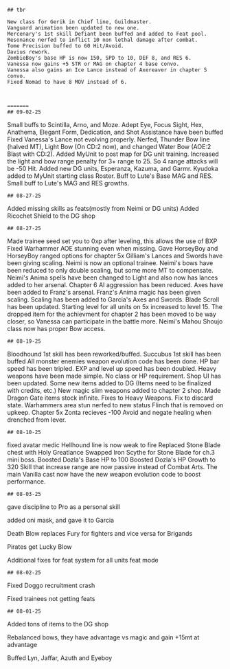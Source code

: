 ```
## tbr

New class for Gerik in Chief line, Guildmaster.
Vanguard animation been updated to new one.
Mercenary's 1st skill Defiant been buffed and added to Feat pool.
Resonance nerfed to inflict 10 non lethal damage after combat.
Tome Precision buffed to 60 Hit/Avoid.
Davius rework.
ZombieBoy's base HP is now 150, SPD to 10, DEF 8, and RES 6.
Vanessa now gains +5 STR or MAG on chapter 4 base convo.
Vanessa also gains an Ice Lance instead of Axereaver in chapter 5 convo.
Fixed Nomad to have 8 MOV instead of 6.



=======
## 09-02-25

```
Small buffs to Scintilla, Arno, and Moze.
Adept Eye, Focus Sight, Hex, Anathema, Elegant Form, Dedication, and Shot Assistance have been buffed
Fixed Vanessa's Lance not evolving properly.
Nerfed, Thunder Bow line (halved MT), Light Bow (On CD:2 now), and changed Water Bow (AOE:2 Blast with CD:2).
Added MyUnit to post map for DG unit training.
Increased the light and bow range penalty for 3+ range to 25. So 4 range attacks will be -50 Hit.
Added new DG units, Esperanza, Kazuma, and Garmr.
Kyudoka added to MyUnit starting class Roster.
Buff to Lute's Base MAG and RES. Small buff to Lute's MAG and RES growths.


```
## 08-27-25
```
Added missing skills as feats(mostly from Neimi or DG units)
Added Ricochet Shield to the DG shop





```
## 08-27-25
```
Made trainee seed set you to 0xp after leveling, this allows the use of BXP
Fixed Warhammer AOE stunning even when missing.
Gave HorseyBoy and HorseyBoy ranged options for chapter 5x
Gilliam's Lances and Swords have been giving scaling.
Neimi is now an optional trainee.
Neimi's bows have been reduced to only double scaling, but some more MT to compensate.
Neimi's Anima spells have been changed to Light and also now has lances added to her arsenal.
Chapter 6 AI aggression has been reduced.
Axes have been added to Franz's arsenal.
Franz's Anima magic has been given scaling.
Scaling has been added to Garcia's Axes and Swords.
Blade Scroll has been updated.
Starting level for all units on 5x increased to level 15.
The dropped item for the achievment for chapter 2 has been moved to be way closer, so Vanessa can participate in the battle more.
Neimi's Mahou Shoujo class now has proper Bow access.



```
## 08-19-25
```
Bloodhound 1st skill has been reworked/buffed.
Succubus 1st skill has been buffed
All monster enemies weapon evolution code has been done.
HP bar speed has been tripled.
EXP and level up speed has been doubled.
Heavy weapons have been made simple. No class or HP requirement.
Shop UI has been updated.
Some new items added to DG (Items need to be finalized with credits, etc.)
New magic slim weapons added to chapter 2 shop.
Made Dragon Gate items stock infinite.
Fixes to Heavy Weapons.
Fix to discard state.
Warhammers area stun nerfed to new status Flinch that is removed on upkeep.
Chapter 5x Zonta recieves -100 Avoid and negate healing when drenched from lever.
```
## 08-10-25
```
fixed avatar medic
Hellhound line is now weak to fire
Replaced Stone Blade chest with Holy Greatlance
Swapped Iron Scythe for Stone Blade for ch.3 mini boss.
Boosted Dozla's Base HP to 100
Boosted Dozla's HP Growth to 320
Skill that increase range are now passive instead of Combat Arts.
The main Vanilla cast now have the new weapon evolution code to boost performance.
```
## 08-03-25
```
gave discipline to Pro as a personal skill

added oni mask, and gave it to Garcia

Death Blow replaces Fury for fighters and vice versa for Brigands

Pirates get Lucky Blow

Additional fixes for feat system for all units feat mode

```
## 08-02-25
```
Fixed Doggo recruitment crash

Fixed trainees not getting feats

```
## 08-01-25
```
Added tons of items to the DG shop

Rebalanced bows, they have advantage vs magic and gain +15mt at advantage

Buffed Lyn, Jaffar, Azuth and Eyeboy

```
